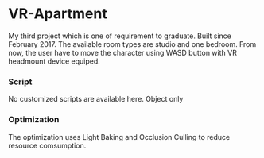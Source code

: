 # VR-Apartment
My third project which is one of requirement to graduate. Built since February 2017. The available room types are studio and one bedroom. From now, the user have to move the character using WASD button with VR headmount device equiped.

### Script
No customized scripts are available here. Object only

### Optimization
The optimization uses Light Baking and Occlusion Culling to reduce resource comsumption.
